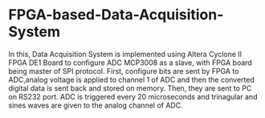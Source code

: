 # FPGA-based-Data-Acquisition-System

In this, Data Acquisition System is implemented using Altera Cyclone II FPGA DE1 Board to configure ADC MCP3008 as a slave, with FPGA board being master of SPI protocol.
First, configure bits are sent by FPGA to ADC,analog voltage is applied to channel 1 of ADC and then the converted digital data is sent back and stored on memory. Then, they are sent to PC on RS232 port.
ADC is triggered every 20 microseconds and trinagular and sines waves are given to the analog channel of ADC.
